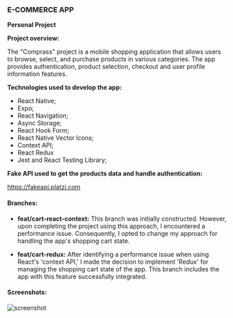 ### E-COMMERCE APP

**Personal Project**

**Project overview:**

The "Comprass" project is a mobile shopping application that allows users to browse, select, and purchase products in various categories. The app provides authentication, product selection, checkout and user profile information features.

**Technologies used to develop the app:**

- React Native;
- Expo;
- React Navigation;
- Async Storage;
- React Hook Form;
- React Native Vector Icons;
- Context API;
- React Redux
- Jest and React Testing Library;

**Fake API used to get the products data and handle authentication:**

<https://fakeapi.platzi.com>

#### Branches:

- **feat/cart-react-context:**
  This branch was initially constructed. However, upon completing the project using this approach, I encountered a performance issue. Consequently, I opted to change my approach for handling the app's shopping cart state.

- **feat/cart-redux:**
  After identifying a performance issue when using React's 'context API,' I made the decision to implement 'Redux' for managing the shopping cart state of the app. This branch includes the app with this feature successfully integrated.


#### Screenshots:

![screenshot](./screenshots/)